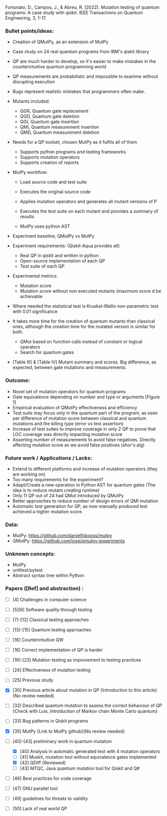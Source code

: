 Fortunato, D., Campos, J., & Abreu, R. (2022). Mutation testing of quantum programs: A case study with qiskit. IEEE Transactions on Quantum Engineering, 3, 1-17.

### Bullet points/ideas:
* Creation of QMutPy, as an extension of MutPy
* Case study on 24 real quantum programs from IBM's qiskit library
* QP are much harder to develop, so it's easier to make mistakes in the counterintuitive quantum programming world
* QP measurements are probabilistic and impossible to examine without disrupting execution
* Bugs represent realistic mistakes that programmers often make.
* Mutants included:
  * QGR, Quantum gate replacement
  * QGD, Quantum gate deletion
  * QGI, Quantum gate insertion
  * QMI, Quantum measurement insertion
  * QMD, Quantum measurement deletion

* Needs for a QP toolset, chosen MutPy as it fulfils all of them
  * Supports python programs and testing frameworks
  * Supports mutation operators
  * Supports creation of reports

* MutPy workflow:
  * Load source code and test suite
  * Executes the original source code
  * Applies mutation operators and generates all mutant versions of P
  * Executes the test suite on each mutant and provides a summary of results

  * MutPy uses python AST

* Experiment baseline, QMutPy vs MutPy

* Experiment requirements: (Qiskit-Aqua provides all)
  * Real QP in qiskit and written in python
  * Open-source implementation of each QP
  * Test suite of each QP

* Experimental metrics:
  * Mutation score
  * Mutation score without non executed mutants (maximum score d be achievable

* Where needed the statistical test is Kruskal-Wallis non-parametric test with 0.01 significance

* It takes more time for the creation of quantum mutants than classical ones, although the creation time for the mutated version is similar for both.
  * QMut based on function calls instead of constant or logical operators
  * Search for quantum gates

* [Table III] & [Table IV] Mutant summary and scores. Big difference, as expected, between gate mutations and measurements.


### Outcome:
* Novel set of mutation operators for quantum programs
* Gate equivalence depending on number and type or arguments [Figure 1]
* Empirical evaluation of QMutPy effectiveness and efficiency
* Test suits may focus only in the quantum part of the program, as seen per difference of mutation score between classical and quantum mutations and the killing type (error vs test assertion)
* Increase of test suites to improve coverage in only 2 QP to prove that LOC coverage was directly impacting mutation score
* Asserting number of measurements to avoid false negatives. Directly affecting mutation score as we avoid false positives (shor's alg)

### Future work / Applications / Lacks:
* Extend to different platforms and increase of mutation operators (they are working on)
* Too many requirements for the experiment?
* Adapt/Create a new operation in Python AST for quantum gates (The idea is to reduce mutant creating runtime)
* Only 11 QP out of 24 had QMut introduced by QMutPy
* Better approaches to reduce number of design errors of QMI mutation
* Automatic test generation for QP, as now manually produced test achieved a higher mutation score.

### Data:
* MutPy: https://github.com/danielfobooss/mutpy
* QMutPy: https://github.com/jose/qmutpy-experiments

### Unknown concepts:
* MutPy
* unittest/pytest
* Abstract syntax tree within Python

### Papers ([Ref] and abstraction) :
- [ ] [4] Challenges in computer science
- [ ] [5][6] Software quality through testing
- [ ] [7]-[12] Classical testing approaches
- [ ] [13]-[15] Quantum testing approaches
- [ ] [16] Counterintuitive QW
- [ ] [18] Correct implementation of QP is harder
- [ ] [19]-[23] Mutation testing as improvement to testing practices
- [ ] [24] Effectiveness of mutation testing
- [ ] [25] Previous study 
- [x] [30] Previous article about mutation in QP {Introduction to this article}{No review needed}
- [ ] [32] Described quantum mutation to assess the correct behaviour of QP {Check with Luis, Introduction of Markov chain Monte Carlo quantum}
- [ ] [33] Bug patterns in Qiskit programs
- [x] [35] MutPy {Link to MutPy github}{No review needed}
- [ ] [40]-[43] preliminary work in quantum mutation
  - [x] [40] Analysis in automatic generated test with 4 mutation operators
  - [ ] [41] Muskit, mutation tool without equivalence gates implemented
  - [x] [42] QDiff {Reviewed}
  - [ ] [43] MTQC, Java quantum mutation tool for Qiskit and Q#
- [ ] [46] Best practices for code coverage
- [ ] [47] GNU parallel tool
- [ ] [49] guidelines for threats to validity
- [ ] [50] Lack of real world QP







